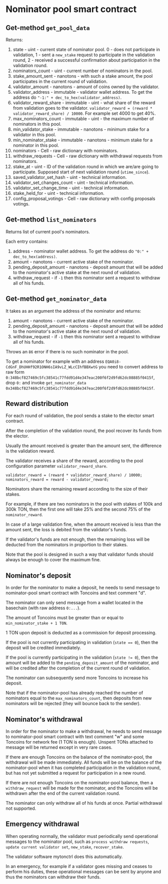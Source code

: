 # Nominator pool smart contract

## Get-method `get_pool_data` 

Returns:

1. state - uint - current state of nominator pool. 0 - does not participate in validation, 1 - sent a `new_stake` request to participate in the validation round, 2 - received a successful confirmation about participation in the validation round.   
2. nominators_count - uint - current number of nominators in the pool.
3. stake_amount_sent - nanotons - with such a stake amount, the pool participates in the current round of validation.
4. validator_amount - nanotons - amount of coins owned by the validator.
5. validator_address - immutable - validator wallet address. To get the address do `"-1:" + dec_to_hex(validator_address)`.
6. validator_reward_share - immutable - uint - what share of the reward from validation goes to the validator. `validator_reward = (reward * validator_reward_share) / 10000`.  For example set 4000 to get 40%.
7. max_nominators_count - immutable - uint - the maximum number of nominators in this pool.
8. min_validator_stake - immutable - nanotons - minimum stake for a validator in this pool.
9. min_nominator_stake - immutable - nanotons - minimum stake for a nominator in this pool.
10. nominators - Cell - raw dictionary with nominators.
11. withdraw_requests - Cell - raw dictionary with withdrawal requests from nominators.
12. stake_at - uint - ID of the validation round in which we are/are going to participate. Supposed start of next validation round (`utime_since`).  
13. saved_validator_set_hash - uint - technical information.
14. validator_set_changes_count - uint - technical information.
15. validator_set_change_time - uint - technical information.
16. stake_held_for - uint - technical information.
17. config_proposal_votings - Cell - raw dictionary with config proposals votings.

## Get-method `list_nominators`

Returns list of current pool's nominators.

Each entry contains:

1. address - nominator wallet address. To get the address do `"0:" + dec_to_hex(address)`.
2. amount - nanotons - current active stake of the nominator.
3. pending_deposit_amount - nanotons - deposit amount that will be added to the nominator's active stake at the next round of validation.
4. withdraw_request - if `-1` then this nominator sent a request to withdraw all of his funds.

## Get-method `get_nominator_data`

It takes as an argument the address of the nominator and returns:

1. amount - nanotons - current active stake of the nominator.
2. pending_deposit_amount - nanotons - deposit amount that will be added to the nominator's active stake at the next round of validation.
3. withdraw_request - if `-1` then this nominator sent a request to withdraw all of his funds.

Throws an `86` error if there is no such nominator in the pool.

To get a nominator for example with an address `EQA0i8-CdGnF_DhUHHf92R1ONH6sIA9vLZ_WLcCIhfBBXwtG` you need to convert address to raw form `0:348bcf827469c5fc38541c77fdd91d4e347eac200f6f2d9fd62dc08885f0415f`, drop `0:` and invoke `get_nominator_data 0x348bcf827469c5fc38541c77fdd91d4e347eac200f6f2d9fd62dc08885f0415f`.

## Reward distribution

For each round of validation, the pool sends a stake to the elector smart contract.

After the completion of the validation round, the pool recover its funds from the elector.

Usually the amount received is greater than the amount sent, the difference is the validation reward.

The validator receives a share of the reward, according to the pool configuration parameter `validator_reward_share`.

```
validator_reward = (reward * validator_reward_share) / 10000;
nominators_reward = reward - validator_reward;
```

Nominators share the remaining reward according to the size of their stakes.

For example, if there are two nominators in the pool with stakes of 100k and 300k TON, then the first one will take 25% and the second 75% of the `nominator_reward`.

In case of a large validation fine, when the amount received is less than the amount sent, the loss is debited from the validator's funds. 

If the validator's funds are not enough, then the remaining loss will be deducted from the nominators in proportion to their stakes.

Note that the pool is designed in such a way that validator funds should always be enough to cover the maximum fine.

## Nominator's deposit

In order for the nominator to make a deposit, he needs to send message to nominator-pool smart contract with Toncoins and text comment "d".

The nominator can only send message from a wallet located in the basechain (with raw address `0:...`).

The amount of Toncoins must be greater than or equal to `min_nominator_stake + 1 TON`.

1 TON upon deposit is deducted as a commission for deposit processing.

If the pool is not currently participating in validation (`state == 0`), then the deposit will be credited immediately.

If the pool is currently participating in the validation (`state != 0`), then the amount will be added to the `pending_deposit_amount` of the nominator, and will be credited after the completion of the current round of validation.

The nominator can subsequently send more Toncoins to increase his deposit.

Note that if the nominator-pool has already reached the number of nominators equal to the `max_nominators_count`, then deposits from new nominators will be rejected (they will bounce back to the sender).

## Nominator's withdrawal

In order for the nominator to make a withdrawal, he needs to send message to nominator-pool smart contract with text comment "w" and some Toncoins for network fee (1 TON is enough). Unspent TONs attached to message will be returned except in very rare cases.

If there are enough Toncoins on the balance of the nominator-pool, the withdrawal will be made immediately. All funds will be on the balance of the nominator-pool when it has completed participation in the validation round, but has not yet submitted a request for participation in a new round.

If there are not enough Toncoins on the nominator-pool balance, then a `withdraw_request` will be made for the nominator, and the Toncoins will be withdrawn after the end of the current validation round.

The nominator can only withdraw all of his funds at once. Partial withdrawal not supported.

## Emergency withdrawal

When operating normally, the validator must periodically send operational messages to the nominator pool, such as `process withdraw requests`, `update current validator set`, `new_stake`, `recover_stake`.

The validator software mytonctrl does this automatically.

In an emergency, for example if a validator goes missing and ceases to perform his duties, these operational messages can be sent by anyone and thus the nominators can withdraw their funds.

